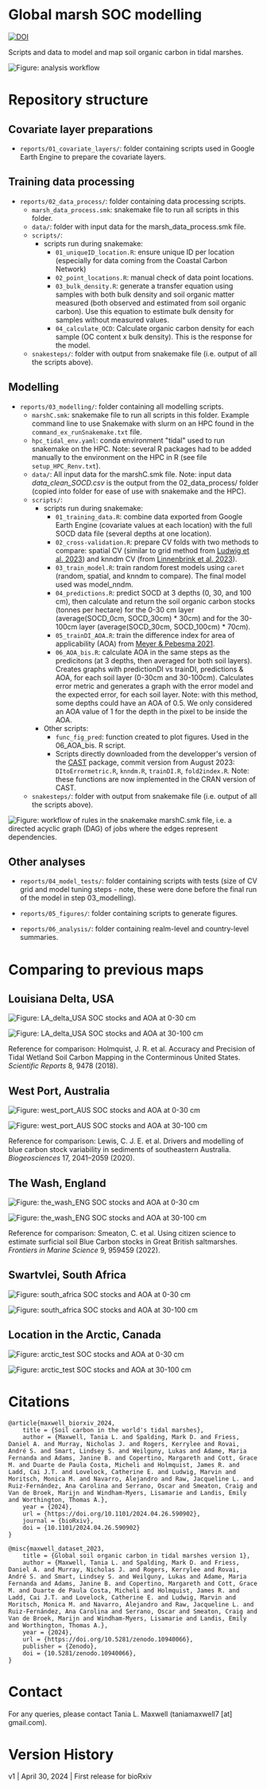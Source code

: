 # Global marsh SOC modelling 


[![DOI](https://zenodo.org/badge/643928590.svg)](https://doi.org/10.5281/zenodo.14031246)


Scripts and data to model and map soil organic carbon in tidal marshes. 

![Figure: analysis workflow](map_workflow_2023-09-22.png)


# Repository structure

## Covariate layer preparations
- `reports/01_covariate_layers/`: folder containing scripts used in Google Earth Engine to prepare the covariate layers. 

## Training data processing 

- `reports/02_data_process/`: folder containing data processing scripts.
    - `marsh_data_process.smk`: snakemake file to run all scripts in this folder. 
    - `data/`: folder with input data for the marsh_data_process.smk file. 
    - `scripts/`: 
        - scripts run during snakemake: 
            -  `01_uniqueID_location.R`: ensure unique ID per location (especially for data coming from the Coastal Carbon Network)
            -  `02_point_locations.R`: manual check of data point locations.
            -  `03_bulk_density.R`: generate a transfer equation using samples with both bulk density and soil organic matter measured (both observed and estimated from soil organic carbon). Use this equation to estimate bulk density for samples without measured values. 
            -  `04_calculate_OCD`: Calculate organic carbon density for each sample (OC content x bulk density). This is the response for the model. 
    - `snakesteps/`: folder with output from snakemake file (i.e. output of all the scripts above).

## Modelling

- `reports/03_modelling/`: folder containing all modelling scripts.
    - `marshC.smk`: snakemake file to run all scripts in this folder. Example command line to use Snakemake with slurm on an HPC found in the `command_ex_runSnakemake.txt` file. 
    - `hpc_tidal_env.yaml`: conda environment "tidal" used to run snakemake on the HPC. Note: several R packages had to be added manually to the environment on the HPC in R (see file `setup_HPC_Renv.txt`).
    - `data/`: All input data for the marshC.smk file. Note: input data *data_clean_SOCD.csv* is the output from the 02_data_process/ folder (copied into folder for ease of use with snakemake and the HPC). 
    - `scripts/`: 
        - scripts run during snakemake: 
            - `01_training_data.R`: combine data exported from Google Earth Engine (covariate values at each location) with the full SOCD data file (several depths at one location).
            - `02_cross-validation.R`: prepare CV folds with two methods to compare: spatial CV (similar to grid method from [Ludwig et al. 2023](https://doi.org/10.1111/geb.13635)) and knndm CV (from [Linnenbrink et al. 2023](http://dx.doi.org/10.5194/egusphere-2023-1308)).
            - `03_train_model.R`: train random forest models using `caret` (random, spatial, and knndm to compare). The final model used was model_nndm.    
            - `04_predictions.R`: predict SOCD at 3 depths (0, 30, and 100 cm), then calculate and return the soil organic carbon stocks (tonnes per hectare) for the 0-30 cm layer (average(SOCD_0cm, SOCD_30cm) * 30cm) and for the 30-100cm layer (average(SOCD_30cm, SOCD_100cm) * 70cm).
            - `05_trainDI_AOA.R`: train the difference index for area of applicability (AOA) from [Meyer & Pebesma 2021](https://doi.org/10.1111/2041-210X.13650). 
            - `06_AOA_bis.R`: calculate AOA in the same steps as the predicitons (at 3 depths, then averaged for both soil layers). Creates graphs with predictionDI vs trainDI, predictions &  AOA, for each soil layer (0-30cm and 30-100cm). Calculates error metric and generates a graph with the error model and the expected error, for each soil layer. Note: with this method, some depths could have an AOA of 0.5. We only considered an AOA value of 1 for the depth in the pixel to be inside the AOA.  
        - Other scripts: 
            - `func_fig_pred`: function created to plot figures. Used in the 06_AOA_bis. R script. 
            - Scripts directly downloaded from the developper's version of the [CAST](https://github.com/HannaMeyer/CAST/tree/master/R) package, commit version from August 2023: `DItoErrormetric.R`, `knndm.R`, `trainDI.R`, `fold2index.R`. Note: these functions are now implemented in the CRAN version of CAST.   
    - `snakesteps/`:  folder with output from snakemake file (i.e. output of all the scripts above).


![Figure: workflow of rules in the snakemake marshC.smk file, i.e. a directed acyclic graph (DAG) of jobs where the edges represent dependencies.](reports/03_modelling/workflow_snakesteps.png)


## Other analyses

- `reports/04_model_tests/`: folder containing scripts with tests (size of CV grid and model tuning steps - note, these were done before the final run of the model in step 03_modelling). 

- `reports/05_figures/`: folder containing scripts to generate figures. 

- `reports/06_analysis/`: folder containing realm-level and country-level summaries. 


#  Comparing to previous maps

## Louisiana Delta, USA

![Figure: LA_delta_USA SOC stocks and AOA at 0-30 cm](reports/03_modelling/snakesteps/08_figures/pred_AOA_0_30_nndm_export_LA_delta_USA_v2.tif.png)

![Figure: LA_delta_USA SOC stocks and AOA at 30-100 cm](reports/03_modelling/snakesteps/08_figures/pred_AOA_30_100_nndm_export_LA_delta_USA_v2.tif.png)

Reference for comparison: Holmquist, J. R. et al. Accuracy and Precision of Tidal Wetland Soil Carbon Mapping in the Conterminous United States. _Scientific Reports_ 8, 9478 (2018).

## West Port, Australia

![Figure: west_port_AUS SOC stocks and AOA at 0-30 cm](reports/03_modelling/snakesteps/08_figures/pred_AOA_0_30_nndm_export_west_port_AUS_v2.tif.png)

![Figure: west_port_AUS SOC stocks and AOA at 30-100 cm](reports/03_modelling/snakesteps/08_figures/pred_AOA_30_100_nndm_export_west_port_AUS_v2.tif.png)

Reference for comparison: Lewis, C. J. E. et al. Drivers and modelling of blue carbon stock variability in sediments of southeastern Australia. _Biogeosciences_ 17, 2041–2059 (2020).

## The Wash, England

![Figure: the_wash_ENG SOC stocks and AOA at 0-30 cm](reports/03_modelling/snakesteps/08_figures/pred_AOA_0_30_nndm_export_the_wash_ENG_v2.tif.png)

![Figure: the_wash_ENG SOC stocks and AOA at 30-100 cm](reports/03_modelling/snakesteps/08_figures/pred_AOA_30_100_nndm_export_the_wash_ENG_v2.tif.png)

Reference for comparison: Smeaton, C. et al. Using citizen science to estimate surficial soil Blue Carbon stocks in Great British saltmarshes. _Frontiers in Marine Science_ 9, 959459 (2022).

## Swartvlei, South Africa

![Figure: south_africa SOC stocks and AOA at 0-30 cm](reports/03_modelling/snakesteps/08_figures/pred_AOA_0_30_nndm_export_south_africa.tif.png)

![Figure: south_africa SOC stocks and AOA at 30-100 cm](reports/03_modelling/snakesteps/08_figures/pred_AOA_30_100_nndm_export_south_africa.tif.png)

## Location in the Arctic, Canada

![Figure: arctic_test SOC stocks and AOA at 0-30 cm](reports/03_modelling/snakesteps/08_figures/pred_AOA_0_30_nndm_export_arctic_test.tif.png)

![Figure: arctic_test SOC stocks and AOA at 30-100 cm](reports/03_modelling/snakesteps/08_figures/pred_AOA_30_100_nndm_export_arctic_test.tif.png)

# Citations

```
@article{maxwell_biorxiv_2024,
    title = {Soil carbon in the world's tidal marshes},
    author = {Maxwell, Tania L. and Spalding, Mark D. and Friess, Daniel A. and Murray, Nicholas J. and Rogers, Kerrylee and Rovai, André S. and Smart, Lindsey S. and Weilguny, Lukas and Adame, Maria Fernanda and Adams, Janine B. and Copertino, Margareth and Cott, Grace M. and Duarte de Paula Costa, Micheli and Holmquist, James R. and Ladd, Cai J.T. and Lovelock, Catherine E. and Ludwig, Marvin and Moritsch, Monica M. and Navarro, Alejandro and Raw, Jacqueline L. and Ruiz-Fernández, Ana Carolina and Serrano, Oscar and Smeaton, Craig and Van de Broek, Marijn and Windham-Myers, Lisamarie and Landis, Emily and Worthington, Thomas A.},
    year = {2024},
    url = {https://doi.org/10.1101/2024.04.26.590902},
    journal = {bioRxiv},
    doi = {10.1101/2024.04.26.590902}
}

@misc{maxwell_dataset_2023,
    title = {Global soil organic carbon in tidal marshes version 1},
	author = {Maxwell, Tania L. and Spalding, Mark D. and Friess, Daniel A. and Murray, Nicholas J. and Rogers, Kerrylee and Rovai, André S. and Smart, Lindsey S. and Weilguny, Lukas and Adame, Maria Fernanda and Adams, Janine B. and Copertino, Margareth and Cott, Grace M. and Duarte de Paula Costa, Micheli and Holmquist, James R. and Ladd, Cai J.T. and Lovelock, Catherine E. and Ludwig, Marvin and Moritsch, Monica M. and Navarro, Alejandro and Raw, Jacqueline L. and Ruiz-Fernández, Ana Carolina and Serrano, Oscar and Smeaton, Craig and Van de Broek, Marijn and Windham-Myers, Lisamarie and Landis, Emily and Worthington, Thomas A.},
    year = {2024},
    url = {https://doi.org/10.5281/zenodo.10940066},
    publisher = {Zenodo},
    doi = {10.5281/zenodo.10940066},
}
``` 


# Contact 

For any queries, please contact Tania L. Maxwell (taniamaxwell7 [at] gmail.com). 

# Version History 

v1 | April 30, 2024 | First release for bioRxiv 
